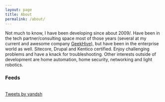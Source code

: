 ```yaml
---
layout: page
title: About
permalink: /about/
---
```


Not much to know, I have been developing since about 2009/.
Have been in the tech partner/consulting space most of those years (several at my current and awesome company [GeekHive](geekhive.com)), but have been in the enterprise world as well. Sitecore, Drupal and Kentico certified.  Enjoy challenging problems and have a knack for troubleshooting. Other interests outside of development are home automation, home security, networking and light robotics.

### Feeds

<link rel="stylesheet" href="//cdnjs.cloudflare.com/ajax/libs/octicons/2.0.2/octicons.min.css">
<link rel="stylesheet" href="/assets/github-activity.css">
<script type="text/javascript" src="//cdnjs.cloudflare.com/ajax/libs/mustache.js/0.7.2/mustache.min.js"></script>
<script type="text/javascript" src="/assets/github-activity.js"></script>
<div id="feed"></div>
<script>
GitHubActivity.feed({
	username: "vandsh",
	selector: "#feed",
	limit: 10 // optional
});
</script>
<br />
<a class="twitter-timeline" data-height="600" data-theme="light" href="https://twitter.com/vandsh?ref_src=twsrc%5Etfw">Tweets by vandsh</a> <script async src="https://platform.twitter.com/widgets.js" charset="utf-8"></script>

